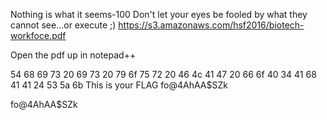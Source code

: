 Nothing is what it seems-100
Don't let your eyes be fooled by what they cannot see...or execute ;)
https://s3.amazonaws.com/hsf2016/biotech-workfoce.pdf

Open the pdf up in notepad++


54 68 69 73 20 69 73 20 79 6f 75 72 20 46 4c 41 47 20 66 6f 40 34 41 68 41 41 24 53 5a 6b
This is your FLAG fo@4AhAA$SZk

fo@4AhAA$SZk
